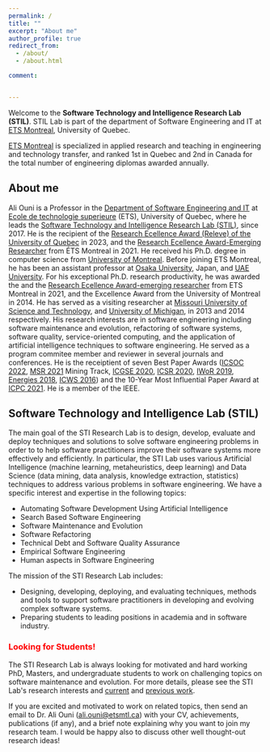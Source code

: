 ```yaml
---
permalink: /
title: ""
excerpt: "About me"
author_profile: true
redirect_from:
  - /about/
  - /about.html

comment:


---
```






Welcome to the **Software Technology and Intelligence Research Lab (STIL)**. 
STIL Lab is part of the department of Software Engineering and IT at [ETS Montreal](https://www.etsmtl.ca/), University of Quebec.

[ETS Montreal](https://www.etsmtl.ca/) is specialized in applied research and teaching in engineering and technology transfer, and ranked 1st in Quebec and 2nd in Canada for the total number of engineering diplomas awarded annually. 


## About me

Ali Ouni is a Professor in the [Department of Software Engineering and IT](https://www.etsmtl.ca/ets/gouvernance/decanats-et-departements/departement-genie-logiciel-ti) 
at [Ecole de technologie superieure](https://www.etsmtl.ca/en/home) (ETS), University of Quebec, where he leads the 
[Software Technology and Intelligence Research Lab (STIL)](https://ouniali.github.io), since 2017. He is the recipient of the [Research Ecellence Award (Releve) of the University of Quebec](https://reseau.uquebec.ca/fr/a-propos/prix-et-distinctions/prix-dexcellence) in 2023, and the [Research Ecellence Award-Emerging Researcher](https://www.etsmtl.ca/nouvelles/2021/excellence-emergent/) from ÉTS Montreal in 2021. He received his Ph.D. degree in computer science from [University of Montreal](https://www.umontreal.ca/en/). 
Before joining ETS Montreal, he has been an assistant professor at [Osaka University](https://www.osaka-u.ac.jp/en), Japan, and [UAE University](https://www.uaeu.ac.ae/en/). 
For his exceptional Ph.D. research productivity, he was awarded the and the [Research Ecellence Award-emerging researcher](https://www.etsmtl.ca/ets/a-propos/prix-et-distinctions) from ETS Montreal in 2021, and the Excellence Award from the University of Montreal in 2014. 
He has served as a visiting researcher at [Missouri University of Science and Technology](https://www.mst.edu/), and [University of Michigan](https://umdearborn.edu/), in 2013 and 2014 respectively. 
His research interests are in software engineering including software maintenance and evolution, refactoring of software systems, 
software quality, service-oriented computing, and the application of artificial intelligence techniques to software engineering. 
He served as a program commitee member and reviewer in several journals and conferences. He is the receiptient of seven Best Paper Awards ([ICSOC 2022](https://icsoc2022.spilab.es/), [MSR 2021](https://conf.researchr.org/home/msr-2021) Mining Track, [ICGSE 2020](https://conf.researchr.org/home/icgse-2020), [ICSR 2020](https://icsr2020.wordpress.com/), [IWoR 2019](https://iwor.github.io/iwor2019/organization/), [Energies 2018](https://www.mdpi.com/journal/energies/awards/621), [ICWS 2016](https://www.computer.org/csdl/proceedings/icws/2016/12OmNyQ7G5O)) and the 10-Year Most Influential Paper Award at [ICPC 2021](https://conf.researchr.org/home/icpc-2021). He is a member of the IEEE.


## Software Technology and Intelligence Lab (STIL)

The main goal of the STI Research Lab is to design, develop, evaluate and deploy techniques and solutions to solve software engineering problems
in order to to help software practitioners improve their software systems more effectively and efficiently. In particular, the STI Lab uses various Artificial Intelligence 
(machine learning, metaheuristics, deep learning) and Data Science (data mining, data analysis, knowledge extraction, statistics) techniques to address various problems 
in software engineering. 
We have a specific interest and expertise in the following topics:

* Automating Software Development Using Artificial Intelligence
* Search Based Software Engineering
* Software Maintenance and Evolution
* Software Refactoring
* Technical Debt and Software Quality Assurance
* Empirical Software Engineering 
* Human aspects in Software Engineering


The mission of the STI Research Lab includes:
* Designing, developing, deploying, and evaluating techniques, methods and tools to support software practitioners in developing and evolving complex software systems.
* Preparing students to leading positions in academia and in software industry.


### <span style="color:red">Looking for Students!</span>

The STI Research Lab is always looking for motivated and hard working PhD, Masters, and undergraduate students to work on challenging topics on software maintenance and evolution.
For more details, please see the STI Lab's research interests and [current](https://ouniali.github.io/research/) and [previous work](https://ouniali.github.io/publications/). 

If you are excited and motivated to work on related topics, then send an email to Dr. Ali Ouni (ali.ouni@etsmtl.ca) with your CV, achievements, publications (if any), and a brief note explaining why you want to join my research team. 
I would be happy also to discuss other well thought-out research ideas!



